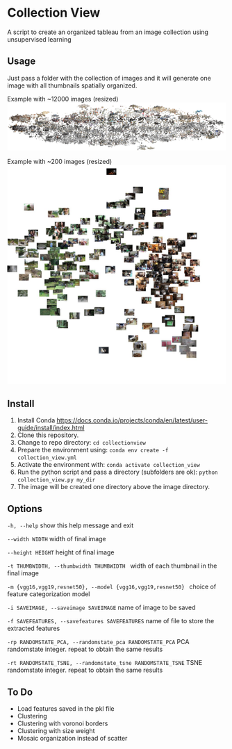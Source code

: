 # Collection View
A script to create an organized tableau from an image collection using unsupervised learning

## Usage 
Just pass a folder with the collection of images and it will generate one image with all thumbnails spatially organized.

Example with ~12000 images (resized)
![1200 images](/images/12000.jpg)

Example with ~200 images  (resized)
![1200 images](/images/200.jpg)


## Install

1. Install Conda https://docs.conda.io/projects/conda/en/latest/user-guide/install/index.html
2. Clone this repository.
3. Change to repo directory: ```cd collectionview```
4. Prepare the environment using:  ```conda env create -f collection_view.yml```
5. Activate the environment with: ```conda activate collection_view```
6. Run the python script and pass a directory (subfolders are ok): ```python collection_view.py my_dir```
7. The image will be created one directory above the image directory.

## Options

```-h, --help```
  show this help message and exit
  
```--width WIDTH```
  width of final image
  
```--height HEIGHT```
  height of final image
  
```-t THUMBWIDTH, --thumbwidth THUMBWIDTH ```
  width of each thumbnail in the final image
  
```-m {vgg16,vgg19,resnet50}, --model {vgg16,vgg19,resnet50} ```
  choice of feature categorization model
  
```-i SAVEIMAGE, --saveimage SAVEIMAGE```
  name of image to be saved
  
```-f SAVEFEATURES, --savefeatures SAVEFEATURES```
  name of file to store the extracted features
  
```-rp RANDOMSTATE_PCA, --randomstate_pca RANDOMSTATE_PCA```
  PCA randomstate integer. repeat to obtain the same results
  
```-rt RANDOMSTATE_TSNE, --randomstate_tsne RANDOMSTATE_TSNE```
  TSNE randomstate integer. repeat to obtain the same results

## To Do

* Load features saved in the pkl file
* Clustering
* Clustering with voronoi borders
* Clustering with size weight
* Mosaic organization instead of scatter


